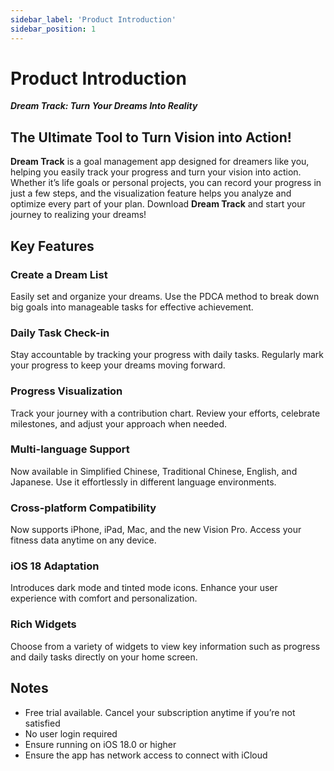 ```yaml
---
sidebar_label: 'Product Introduction'
sidebar_position: 1
---
```


# Product Introduction

***Dream Track: Turn Your Dreams Into Reality***

## The Ultimate Tool to Turn Vision into Action!

**Dream Track** is a goal management app designed for dreamers like you, helping you easily track your progress and turn your vision into action. Whether it’s life goals or personal projects, you can record your progress in just a few steps, and the visualization feature helps you analyze and optimize every part of your plan. Download **Dream Track** and start your journey to realizing your dreams!

## Key Features

### Create a Dream List

Easily set and organize your dreams. Use the PDCA method to break down big goals into manageable tasks for effective achievement.

### Daily Task Check-in

Stay accountable by tracking your progress with daily tasks. Regularly mark your progress to keep your dreams moving forward.

### Progress Visualization

Track your journey with a contribution chart. Review your efforts, celebrate milestones, and adjust your approach when needed.

### Multi-language Support

Now available in Simplified Chinese, Traditional Chinese, English, and Japanese. Use it effortlessly in different language environments.

### Cross-platform Compatibility

Now supports iPhone, iPad, Mac, and the new Vision Pro. Access your fitness data anytime on any device.

### iOS 18 Adaptation

Introduces dark mode and tinted mode icons. Enhance your user experience with comfort and personalization.

### Rich Widgets

Choose from a variety of widgets to view key information such as progress and daily tasks directly on your home screen.

## Notes

- Free trial available. Cancel your subscription anytime if you’re not satisfied
- No user login required
- Ensure running on iOS 18.0 or higher
- Ensure the app has network access to connect with iCloud
